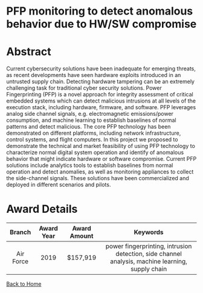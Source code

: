 
PFP monitoring to detect anomalous behavior due to HW/SW compromise
===================================================================

# Abstract


Current cybersecurity solutions have been inadequate for emerging threats, as recent developments have seen hardware exploits introduced in an untrusted supply chain. Detecting hardware tampering can be an extremely challenging task for traditional cyber security solutions. Power Fingerprinting (PFP) is a novel approach for integrity assessment of critical embedded systems which can detect malicious intrusions at all levels of the execution stack, including hardware, firmware, and software. PFP leverages analog side channel signals, e.g. electromagnetic emissions/power consumption, and machine learning to establish baselines of normal patterns and detect malicious. The core PFP technology has been demonstrated on different platforms, including network infrastructure, control systems, and flight computers. In this project we proposed to demonstrate the technical and market feasibility of using PFP technology to characterize normal digital system operation and identify of anomalous behavior that might indicate hardware or software compromise. Current PFP solutions include analytics tools to establish baselines from normal operation and detect anomalies, as well as monitoring appliances to collect the side-channel signals. These solutions have been commercialized and deployed in different scenarios and pilots.  

# Award Details

|Branch|Award Year|Award Amount|Keywords|
| :---: | :---: | :---: | :---: |
|Air Force|2019|$157,919|power fingerprinting, intrusion detection, side channel analysis, machine learning, supply chain|
  
  


[Back to Home](https://github.com/chrischow/dod_sbir_awards#1509)